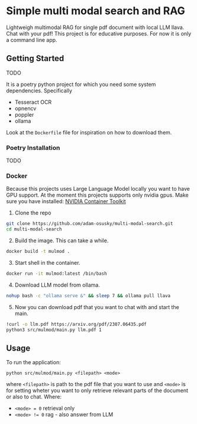 # Simple multi modal search and RAG
Lightweigh multimodal RAG for single pdf document with local LLM llava. Chat with your pdf! This project is for educative purposes. For now it is only a command line app.

## Getting Started
TODO

It is a poetry python project for which you need some system dependencies. Specifically
- Tesseract OCR
- opnencv
- poppler
- ollama
  
Look at the `Dockerfile` file for inspiration on how to download them.

### Poetry Installation
TODO
### Docker
Because this projects uses Large Language Model locally you want to have GPU support. At the moment this projects supports only nvidia gpus. Make sure you have installed: [NVIDIA Container Toolkit](https://github.com/NVIDIA/nvidia-container-toolkit)

1. Clone the repo
```bash
git clone https://github.com/adam-osusky/multi-modal-search.git
cd multi-modal-search
```

2. Build the image. This can take a while.
```bash
docker build -t mulmod .
```

3. Start shell in the container.
```bash
docker run -it mulmod:latest /bin/bash
```

4. Download LLM model from ollama.
```bash
nohup bash -c "ollama serve &" && sleep 7 && ollama pull llava
```

5. Now you can download pdf that you want to chat with and start the main.
```bash
!curl -o llm.pdf https://arxiv.org/pdf/2307.06435.pdf
python3 src/mulmod/main.py llm.pdf 1
```


## Usage
To run the application:
```
python src/mulmod/main.py <filepath> <mode>
```
where `<filepath>` is path to the pdf file that you want to use and `<mode>` is for setting wheter you want to only retrieve relevant parts of the document or also to chat. Where:
- `<mode> = 0` retrieval only
- `<mode> != 0` rag - also answer from LLM
